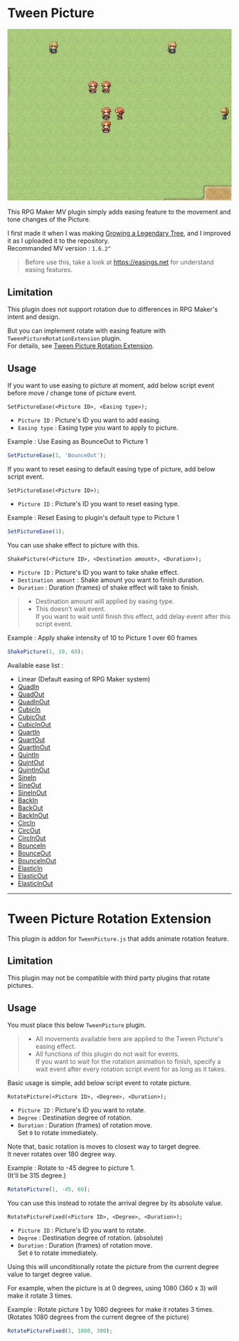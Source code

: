 # Tween Picture

![preview](./preview.gif)

This RPG Maker MV plugin simply adds easing feature to the movement and tone changes of the Picture.

I first made it when I was making [Growing a Legendary Tree](http://galtgame.com/en.html), and I improved it as I uploaded it to the repository.  
Recommanded MV version : `1.6.2^`

> Before use this, take a look at https://easings.net for understand easing features.

## Limitation

This plugin does not support rotation due to differences in RPG Maker's intent and design.

But you can implement rotate with easing feature with `TweenPictureRotationExtension` plugin.  
For details, see [Tween Picture Rotation Extension](#tween-picture-rotation-extension).

## Usage

If you want to use easing to picture at moment, add below script event before move / change tone of picture event.

```
SetPictureEase(<Picture ID>, <Easing type>);
```

- `Picture ID`  : Picture's ID you want to add easing.
- `Easing type` : Easing type you want to apply to picture.

Example : Use Easing as BounceOut to Picture 1
```js
SetPictureEase(1, 'BounceOut');
```

If you want to reset easing to default easing type of picture, add below script event.

```
SetPictureEase(<Picture ID>);
```

- `Picture ID` : Picture's ID you want to reset easing type.

Example : Reset Easing to plugin's default type to Picture 1
```js
SetPictureEase(1);
```


You can use shake effect to picture with this.

```
ShakePicture(<Picture ID>, <Destination amount>, <Duration>);
```

- `Picture ID` : Picture's ID you want to take shake effect.
- `Destination amount` : Shake amount you want to finish duration.
- `Duration` : Duration (frames) of shake effect will take to finish.
> * Destination amount will applied by easing type.  
> * This doesn't wait event.  
     If you want to wait until finish this effect, add delay event after this script event.

Example : Apply shake intensity of 10 to Picture 1 over 60 frames
```js
ShakePicture(1, 10, 60);
```


Available ease list :

- Linear (Default easing of RPG Maker system)
- [QuadIn](https://easings.net/#easeInQuad)
- [QuadOut](https://easings.net/#easeOutQuad)
- [QuadInOut](https://easings.net/#easeInOutQuad)
- [CubicIn](https://easings.net/#easeInCubic)
- [CubicOut](https://easings.net/#easeOutCubic)
- [CubicInOut](https://easings.net/#easeInOutCubic)
- [QuartIn](https://easings.net/#easeInQuart)
- [QuartOut](https://easings.net/#easeOutQuart)
- [QuartInOut](https://easings.net/#easeInOutQuart)
- [QuintIn](https://easings.net/#easeInQuint)
- [QuintOut](https://easings.net/#easeOutQuint)
- [QuintInOut](https://easings.net/#easeInOutQuint)
- [SineIn](https://easings.net/#easeInSine)
- [SineOut](https://easings.net/#easeOutSine)
- [SineInOut](https://easings.net/#easeInOutSine)
- [BackIn](https://easings.net/#easeInBack)
- [BackOut](https://easings.net/#easeOutBack)
- [BackInOut](https://easings.net/#easeInOutBack)
- [CircIn](https://easings.net/#easeInCirc)
- [CircOut](https://easings.net/#easeOutCirc)
- [CircInOut](https://easings.net/#easeInOutCirc)
- [BounceIn](https://easings.net/#easeInBounce)
- [BounceOut](https://easings.net/#easeOutBounce)
- [BounceInOut](https://easings.net/#easeInOutBounce)
- [ElasticIn](https://easings.net/#easeInElastic)
- [ElasticOut](https://easings.net/#easeOutElastic)
- [ElasticInOut](https://easings.net/#easeInOutElastic)

---

# Tween Picture Rotation Extension

This plugin is addon for `TweenPicture.js` that adds animate rotation feature.

## Limitation

This plugin may not be compatible with third party plugins that rotate pictures.

## Usage

You must place this below `TweenPicture` plugin.

> * All movements available here are applied to the Tween Picture's easing effect.
> * All functions of this plugin do not wait for events.  
>   If you want to wait for the rotation animation to finish,
>   specify a wait event after every rotation script event
>   for as long as it takes.

Basic usage is simple, add below script event to rotate picture.

```
RotatePicture(<Picture ID>, <Degree>, <Duration>);
```

- `Picture ID` : Picture's ID you want to rotate.
- `Degree` : Destination degree of rotation.
- `Duration` : Duration (frames) of rotation move.  
  Set `0` to rotate immediately.

Note that, basic rotation is moves to closest way to target degree.  
It never rotates over 180 degree way.

Example : Rotate to -45 degree to picture 1.  
(It'll be 315 degree.)
```js
RotatePicture(1, -45, 60);
```

You can use this instead to rotate the arrival degree by its absolute value.

```
RotatePictureFixed(<Picture ID>, <Degree>, <Duration>);
```

- `Picture ID` : Picture's ID you want to rotate.
- `Degree` : Destination degree of rotation. (absolute)
- `Duration` : Duration (frames) of rotation move.  
  Set `0` to rotate immediately.

Using this will unconditionally rotate the picture from the current degree value to target degree value.

For example, when the picture is at 0 degrees, using 1080 (360 x 3) will make it rotate 3 times.

Example : Rotate picture 1 by 1080 degrees for make it rotates 3 times.  
(Rotates 1080 degrees from the current degree of the picture)

```js
RotatePictureFixed(1, 1080, 300);
```